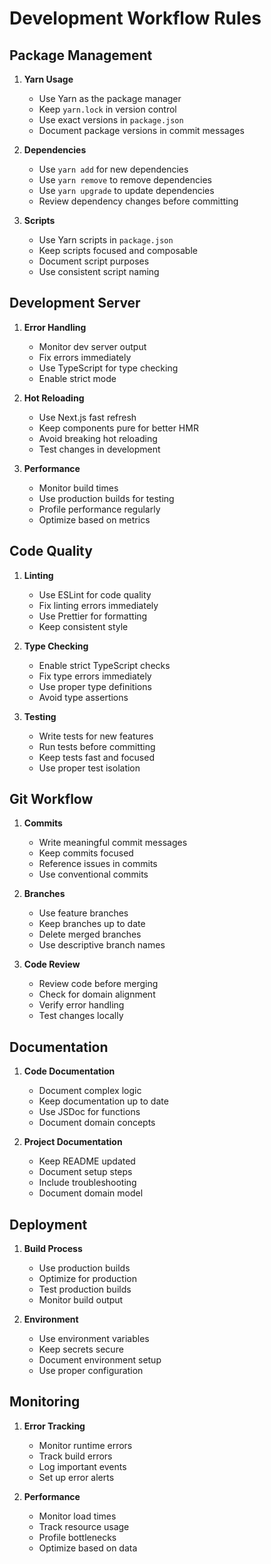 # Development Workflow Rules

## Package Management

1. **Yarn Usage**
   - Use Yarn as the package manager
   - Keep `yarn.lock` in version control
   - Use exact versions in `package.json`
   - Document package versions in commit messages

2. **Dependencies**
   - Use `yarn add` for new dependencies
   - Use `yarn remove` to remove dependencies
   - Use `yarn upgrade` to update dependencies
   - Review dependency changes before committing

3. **Scripts**
   - Use Yarn scripts in `package.json`
   - Keep scripts focused and composable
   - Document script purposes
   - Use consistent script naming

## Development Server

1. **Error Handling**
   - Monitor dev server output
   - Fix errors immediately
   - Use TypeScript for type checking
   - Enable strict mode

2. **Hot Reloading**
   - Use Next.js fast refresh
   - Keep components pure for better HMR
   - Avoid breaking hot reloading
   - Test changes in development

3. **Performance**
   - Monitor build times
   - Use production builds for testing
   - Profile performance regularly
   - Optimize based on metrics

## Code Quality

1. **Linting**
   - Use ESLint for code quality
   - Fix linting errors immediately
   - Use Prettier for formatting
   - Keep consistent style

2. **Type Checking**
   - Enable strict TypeScript checks
   - Fix type errors immediately
   - Use proper type definitions
   - Avoid type assertions

3. **Testing**
   - Write tests for new features
   - Run tests before committing
   - Keep tests fast and focused
   - Use proper test isolation

## Git Workflow

1. **Commits**
   - Write meaningful commit messages
   - Keep commits focused
   - Reference issues in commits
   - Use conventional commits

2. **Branches**
   - Use feature branches
   - Keep branches up to date
   - Delete merged branches
   - Use descriptive branch names

3. **Code Review**
   - Review code before merging
   - Check for domain alignment
   - Verify error handling
   - Test changes locally

## Documentation

1. **Code Documentation**
   - Document complex logic
   - Keep documentation up to date
   - Use JSDoc for functions
   - Document domain concepts

2. **Project Documentation**
   - Keep README updated
   - Document setup steps
   - Include troubleshooting
   - Document domain model

## Deployment

1. **Build Process**
   - Use production builds
   - Optimize for production
   - Test production builds
   - Monitor build output

2. **Environment**
   - Use environment variables
   - Keep secrets secure
   - Document environment setup
   - Use proper configuration

## Monitoring

1. **Error Tracking**
   - Monitor runtime errors
   - Track build errors
   - Log important events
   - Set up error alerts

2. **Performance**
   - Monitor load times
   - Track resource usage
   - Profile bottlenecks
   - Optimize based on data
